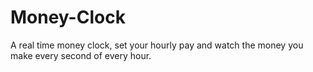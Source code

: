 # Money-Clock
A real time money clock, set your hourly pay and watch the money you make every second of every hour.
